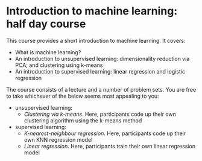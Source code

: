 # Introduction to machine learning: half day course
This course provides a short introduction to machine learning. It covers:

- What is machine learning?
- An introduction to unsupervised learning: dimensionality reduction via PCA; and clustering using k-means
- An introduction to supervised learning: linear regression and logistic regression

The course consists of a lecture and a number of problem sets. You are free to take whichever of the below seems most appealing to you:

- unsupervised learning:
  - *Clustering via k-means*. Here, participants code up their own clustering algorithm using the k-means method
- supervised learning:
  - *K-nearest-neighbour regression*. Here, participants code up their own KNN regression model
  - *Linear regression*. Here, participants train their own linear regression model
